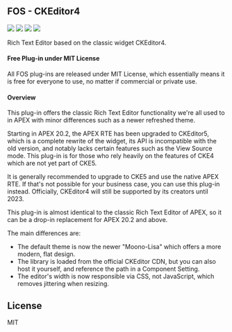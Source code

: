 ## FOS - CKEditor4

![](https://img.shields.io/badge/Plug--in_Type-Item-orange.svg) ![](https://img.shields.io/badge/APEX-19.2-success.svg) ![](https://img.shields.io/badge/APEX-20.1-success.svg) ![](https://img.shields.io/badge/APEX-20.2-success.svg)

Rich Text Editor based on the classic widget CKEditor4.
<h4>Free Plug-in under MIT License</h4>
<p>
All FOS plug-ins are released under MIT License, which essentially means it is free for everyone to use, no matter if commercial or private use.
</p>
<h4>Overview</h4>
<p>This plug-in offers the classic Rich Text Editor functionality we're all used to in APEX with minor differences such as a newer refreshed theme.</p>
<p>Starting in APEX 20.2, the APEX RTE has been upgraded to CKEditor5, which is a complete rewrite of the widget, its API is incompatible with the old version, and notably lacks certain features such as the View Source mode. This plug-in is for those who rely heavily on the features of CKE4 which are not yet part of CKE5.</p>
<p>It is generally recommended to upgrade to CKE5 and use the native APEX RTE. If that's not possible for your business case, you can use this plug-in instead. Officially, CKEditor4 will still be supported by its creators until 2023.</p>
<p>This plug-in is almost identical to the classic Rich Text Editor of APEX, so it can be a drop-in replacement for APEX 20.2 and above.</p>
<p>The main differences are:<p>
<ul>
<li>The default theme is now the newer "Moono-Lisa" which offers a more modern, flat design.</li>
<li>The library is loaded from the official CKEditor CDN, but you can also host it yourself, and reference the path in a Component Setting.</li>
<li>The editor's width is now responsible via CSS, not JavaScript, which removes jittering when resizing.</li>
</ul>

## License

MIT

